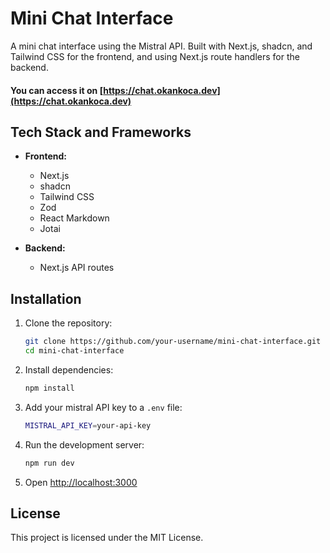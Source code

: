 # Mini Chat Interface

A mini chat interface using the Mistral API. Built with Next.js, shadcn, and Tailwind CSS for the frontend, and using Next.js route handlers for the backend.

#### You can access it on [https://chat.okankoca.dev](https://chat.okankoca.dev)

## Tech Stack and Frameworks

- **Frontend:**
  - Next.js
  - shadcn
  - Tailwind CSS
  - Zod
  - React Markdown
  - Jotai

- **Backend:**
  - Next.js API routes

## Installation

1. Clone the repository:
    ```bash
    git clone https://github.com/your-username/mini-chat-interface.git
    cd mini-chat-interface
    ```

2. Install dependencies:
    ```bash
    npm install
    ```

3. Add your mistral API key to a `.env` file:
    ```bash
    MISTRAL_API_KEY=your-api-key
    ```

4. Run the development server:
    ```bash
    npm run dev
    ```

4. Open [http://localhost:3000](http://localhost:3000)

## License

This project is licensed under the MIT License.

